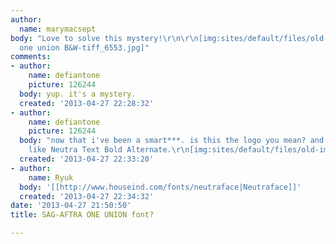 ```yaml
---
author:
  name: marymacsept
body: "Love to solve this mystery!\r\n\r\n[img:sites/default/files/old-images/SAG-AFTRA
  one union B&W-tiff_6553.jpg]"
comments:
- author:
    name: defiantone
    picture: 126244
  body: yup. it's a mystery.
  created: '2013-04-27 22:28:32'
- author:
    name: defiantone
    picture: 126244
  body: "now that i've been a smart***. is this the logo you mean? and if so, it looks
    like Neutra Text Bold Alternate.\r\n[img:sites/default/files/old-images/OneUnionInfoVideo_4866.png]"
  created: '2013-04-27 22:33:20'
- author:
    name: Ryuk
  body: '[[http://www.houseind.com/fonts/neutraface|Neutraface]]'
  created: '2013-04-27 22:34:32'
date: '2013-04-27 21:50:50'
title: SAG-AFTRA ONE UNION font?

---
```

